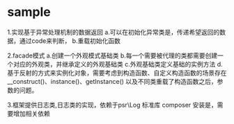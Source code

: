 # sample


1.实现基于异常处理机制的数据返回
  a.可以在初始化异常类是，传递希望返回的数据，通过code来判断，
  b.重载初始化函数


2.facade模式
  a.创建一个外观模式基础类
  b.每一个需要被代理的类都需要创建一个对应的外观类，并继承定义的外观基础类
  c.外观基础类定义基础的实例方法
  d.基于反射的方式来实例化对象，需要考虑到构造函数、自定义构造函数的场景存在 __construct()、instance()、getInstance()
    以及不同类重载了构造函数之后，参数的问题。











3.框架提供日志类,日志类的实现，依赖于psr\Log 标准库
composer 安装是，需要增加相关依赖 